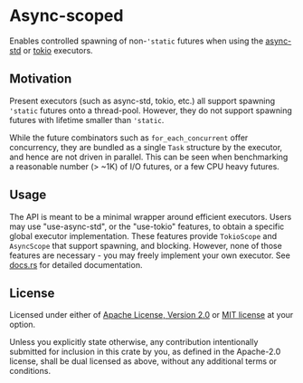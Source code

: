 # Async-scoped

Enables controlled spawning of non-`'static` futures when
using the [async-std](//github.com/async-rs/async-std) or
[tokio](//github.com/tokio-rs/tokio) executors.

## Motivation

Present executors (such as async-std, tokio, etc.) all
support spawning `'static` futures onto a thread-pool.
However, they do not support spawning futures with lifetime
smaller than `'static`.

While the future combinators such as `for_each_concurrent`
offer concurrency, they are bundled as a single `Task`
structure by the executor, and hence are not driven
in parallel. This can be seen when benchmarking a reasonable
number (> ~1K) of I/O futures, or a few CPU heavy futures.

## Usage

The API is meant to be a minimal wrapper around efficient
executors. Users may use "use-async-std", or the
"use-tokio" features, to obtain a specific global executor implementation.
These features provide `TokioScope` and `AsyncScope` that
support spawning, and blocking.
However, none of those features are necessary -
you may freely implement your own executor. See
[docs.rs](https://docs.rs/async-scoped) for detailed
documentation.

## License

Licensed under either of [Apache License, Version
2.0](//www.apache.org/licenses/LICENSE-2.0) or [MIT
license](//opensource.org/licenses/MIT) at your option.

Unless you explicitly state otherwise, any contribution
intentionally submitted for inclusion in this crate by you,
as defined in the Apache-2.0 license, shall be dual licensed
as above, without any additional terms or conditions.
